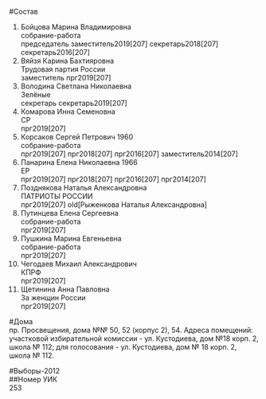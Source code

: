 #Состав  
1. Бойцова Марина Владимировна  
    собрание-работа  
    председатель заместитель2019[207] секретарь2018[207] секретарь2016[207]  
2. Вяйзя Карина Бахтияровна  
    Трудовая партия России  
    заместитель прг2019[207]  
3. Володина Светлана Николаевна  
    Зелёные  
    секретарь секретарь2019[207]  
4. Комарова Инна Семеновна  
    СР  
    прг2019[207]  
5. Корсаков Сергей Петрович 1960  
    собрание-работа  
    прг2019[207] прг2018[207] прг2016[207] заместитель2014[207]  
6. Панарина Елена Николаевна 1966  
    ЕР  
    прг2019[207] прг2018[207] прг2016[207] прг2014[207]  
7. Позднякова Наталья Александровна  
    ПАТРИОТЫ РОССИИ  
    прг2019[207] old[Рыженкова Наталья Александровна]  
8. Путинцева Елена Сергеевна  
    собрание-работа  
    прг2019[207]  
9. Пушкина Марина Евгеньевна  
    собрание-работа  
    прг2019[207]  
10. Чегодаев Михаил Александрович  
    КПРФ  
    прг2019[207]  
11. Щетинина Анна Павловна  
    За женщин России  
    прг2019[207]  
  
#Дома  
пр. Просвещения, дома №№ 50, 52 (корпус 2), 54. Адреса помещений: участковой избирательной комиссии - ул. Кустодиева, дом №18 корп. 2, школа № 112; для голосования - ул. Кустодиева, дом № 18 корп. 2, школа № 112.  
  
#Выборы-2012  
##Номер УИК  
253  

